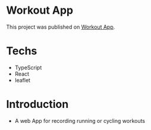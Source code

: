 # Workout App

This project was published on [Workout App](https://github.com/facebook/create-react-app](https://oo-workout.netlify.app)https://oo-workout.netlify.app).

# Techs
- TypeScript
- React
- leaflet
  
# Introduction
- A web App for recording running or cycling workouts

